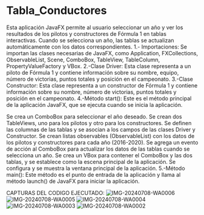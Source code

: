 # Tabla_Conductores
Esta aplicación JavaFX permite al usuario seleccionar un año y ver los resultados de los pilotos y constructores de Fórmula 1 en tablas interactivas. Cuando se selecciona un año, las tablas se actualizan automáticamente con los datos correspondientes.
1.- Importaciones: Se importan las clases necesarias de JavaFX, como Application, FXCollections, ObservableList, Scene, ComboBox, TableView, TableColumn, PropertyValueFactory y VBox.
2.-Clase Driver: Esta clase representa a un piloto de Fórmula 1 y contiene información sobre su nombre, equipo, número de victorias, puntos totales y posición en el campeonato.
3.-Clase Constructor: Esta clase representa a un constructor de Fórmula 1 y contiene información sobre su nombre, número de victorias, puntos totales y posición en el campeonato.
4.-Método start(): Este es el método principal de la aplicación JavaFX, que se ejecuta cuando se inicia la aplicación.

Se crea un ComboBox para seleccionar el año deseado.
Se crean dos TableViews, uno para los pilotos y otro para los constructores.
Se definen las columnas de las tablas y se asocian a los campos de las clases Driver y Constructor.
Se crean listas observables (ObservableList) con los datos de los pilotos y constructores para cada año (2016-2020).
Se agrega un evento de acción al ComboBox para actualizar los datos de las tablas cuando se selecciona un año.
Se crea un VBox para contener el ComboBox y las dos tablas, y se establece como la escena principal de la aplicación.
Se configura y se muestra la ventana principal de la aplicación.
5.-Método main(): Este método es el punto de entrada de la aplicación y llama al método launch() de JavaFX para iniciar la aplicación.

CAPTURAS DEL CODIGO EJECUTADO:
![IMG-20240708-WA0006](https://github.com/Davich014/Tabla_Conductores/assets/169005437/f3b16857-6a84-4452-a9ce-fd9cea15bcad)
![IMG-20240708-WA0005](https://github.com/Davich014/Tabla_Conductores/assets/169005437/df10e6a0-de4b-4e6c-8620-d77de1a05efc)
![IMG-20240708-WA0004](https://github.com/Davich014/Tabla_Conductores/assets/169005437/6b43e028-c9fb-446b-aa70-82f968153ad7)
![IMG-20240708-WA0003](https://github.com/Davich014/Tabla_Conductores/assets/169005437/355032e4-f3e5-4321-b969-1b55b08854d1)
![IMG-20240708-WA0002](https://github.com/Davich014/Tabla_Conductores/assets/169005437/d57cf702-b8e5-42ba-b8f6-85827f877609)

